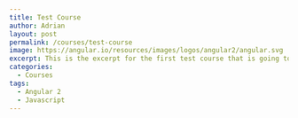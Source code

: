 ```yaml
---
title: Test Course
author: Adrian
layout: post
permalink: /courses/test-course
image: https://angular.io/resources/images/logos/angular2/angular.svg
excerpt: This is the excerpt for the first test course that is going to be listed on the site. Feel free to read this if you have literally nothing else to do …
categories:
  - Courses
tags:
  - Angular 2
  - Javascript
---
```


